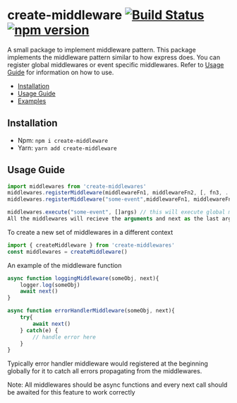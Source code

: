 # create-middleware [![Build Status](https://travis-ci.org/rramaa/create-middleware.svg?branch=master)](https://travis-ci.org/rramaa/create-middleware) [![npm version](https://img.shields.io/npm/v/create-middleware.svg)](https://www.npmjs.com/package/create-middleware)

A small package to implement middleware pattern. This package implements the middleware pattern similar to how express does. You can register global middlewares or event specific middlewares. Refer to [Usage Guide](https://github.com/rramaa/create-middleware#usageguide) for information on how to use.

* [Installation](https://github.com/rramaa/create-middleware#installation)
* [Usage Guide](https://github.com/rramaa/create-middleware#usageguide)
* [Examples](https://github.com/rramaa/create-middleware#examples)

## Installation
* Npm: `npm i create-middleware`
* Yarn: `yarn add create-middleware`

## Usage Guide
```javascript
import middlewares from 'create-middlewares'
middlewares.registerMiddleware(middlewareFn1, middlewareFn2, [, fn3, ..., fnn]) // registering global middlewares
middlewares.registerMiddleware("some-event",middlewareFn1, middlewareFn2, [, fn3, ..., fnn]) // registering event specific middlewares

middlewares.execute("some-event", []args) // this will execute global middlewares and event specific middlewares in order they were attached
All the middlewares will recieve the arguments and next as the last argument
```

To create a new set of middlewares in a different context
```javascript
import { createMiddleware } from 'create-middlewares'
const middlewares = createMiddleware()
```

An example of the middleware function
```javascript
async function loggingMiddleware(someObj, next){
    logger.log(someObj)
    await next()
}

async function errorHandlerMiddleware(someObj, next){
    try{
        await next()
    } catch(e) {
        // handle error here
    }
}
```
Typically error handler middleware would registered at the beginning globally for it to catch all errors propagating from the middlewares.

Note: All middlewares should be async functions and every next call should be awaited for this feature to work correctly
